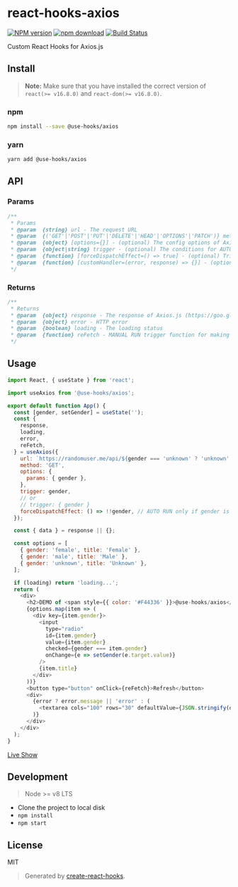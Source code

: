 # react-hooks-axios

[![NPM version][npm-image]][npm-url]
[![npm download][download-image]][download-url]
[![Build Status][travis-image]][travis-url]

Custom React Hooks for Axios.js

## Install

>**Note:** Make sure that you have installed the correct version of `react(>= v16.8.0)` and `react-dom(>= v16.8.0)`.

### npm

```bash
npm install --save @use-hooks/axios
```

### yarn

```bash
yarn add @use-hooks/axios
```

## API

### Params

```js
/**
 * Params
 * @param  {string} url - The request URL
 * @param  {('GET'|'POST'|'PUT'|'DELETE'|'HEAD'|'OPTIONS'|'PATCH')} method - The request method
 * @param  {object} [options={}] - (optional) The config options of Axios.js (https://goo.gl/UPLqaK)
 * @param  {object|string} trigger - (optional) The conditions for AUTO RUN, refer the concepts of [conditions](https://reactjs.org/docs/hooks-reference.html#conditionally-firing-an-effect) of useEffect, but ONLY support string and plain object. If the value is a constant, it'll trigger ONLY once at the begining
 * @param  {function} [forceDispatchEffect=() => true] - (optional) Trigger filter function, only AUTO RUN when get `true`, leave it unset unless you don't want AUTU RUN by all updates of trigger
 * @param  {function} [customHandler=(error, response) => {}] - (optional) Custom handler callback, NOTE: `error` and `response` will be set to `null` before request
 */
```

### Returns

```js
/**
 * Returns
 * @param  {object} response - The response of Axios.js (https://goo.gl/dJ6QcV)
 * @param  {object} error - HTTP error
 * @param  {boolean} loading - The loading status
 * @param  {function} reFetch - MANUAL RUN trigger function for making a request manually
 */
```

## Usage

```js
import React, { useState } from 'react';

import useAxios from '@use-hooks/axios';

export default function App() {
  const [gender, setGender] = useState('');
  const {
    response,
    loading,
    error,
    reFetch,
  } = useAxios({
    url: `https://randomuser.me/api/${gender === 'unknown' ? 'unknown' : ''}`,
    method: 'GET',
    options: {
      params: { gender },
    },
    trigger: gender,
    // or
    // trigger: { gender }
    forceDispatchEffect: () => !!gender, // AUTO RUN only if gender is set
  });

  const { data } = response || {};

  const options = [
    { gender: 'female', title: 'Female' },
    { gender: 'male', title: 'Male' },
    { gender: 'unknown', title: 'Unknown' },
  ];

  if (loading) return 'loading...';
  return (
    <div>
      <h2>DEMO of <span style={{ color: '#F44336' }}>@use-hooks/axios</span></h2>
      {options.map(item => (
        <div key={item.gender}>
          <input
            type="radio"
            id={item.gender}
            value={item.gender}
            checked={gender === item.gender}
            onChange={e => setGender(e.target.value)}
          />
          {item.title}
        </div>
      ))}
      <button type="button" onClick={reFetch}>Refresh</button>
      <div>
        {error ? error.message || 'error' : (
          <textarea cols="100" rows="30" defaultValue={JSON.stringify(data || {}, '', 2)} />
        )}
      </div>
    </div>
  );
}

```

[Live Show](https://use-hooks.github.io/react-hooks-axios/)

## Development

> Node >= v8 LTS

 - Clone the project to local disk
 - `npm install`
 - `npm start`

## License

MIT

> Generated by [create-react-hooks](https://github.com/use-hooks/create-react-hooks).

 [npm-image]: https://img.shields.io/npm/v/@use-hooks/axios.svg?style=flat-square
 [npm-url]: https://npmjs.org/package/@use-hooks/axios
 [download-image]: https://img.shields.io/npm/dm/@use-hooks/axios.svg?style=flat-square
 [download-url]: https://npmjs.org/package/@use-hooks/axios
 [travis-url]: https://travis-ci.org/use-hooks/react-hooks-axios
 [travis-image]: https://img.shields.io/travis/use-hooks/react-hooks-axios.svg?style=flat-square
